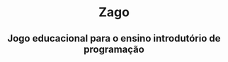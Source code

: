 <h1 align="center">Zago</h1>

###

<h2 align="center">Jogo educacional para o ensino introdutório de programação</h2>

###
